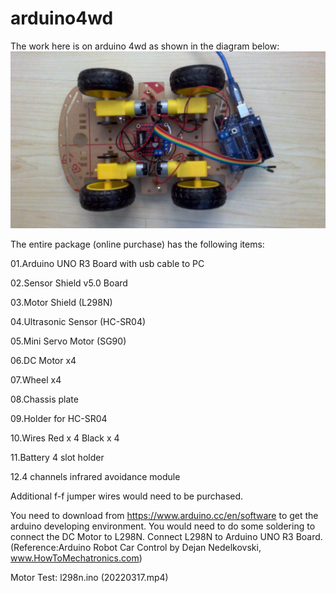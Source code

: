 # arduino4wd

The work here is on arduino 4wd as shown in the diagram below:
![alt text](https://github.com/lchengli59/arduino4wd/blob/master/20220317_15_12_25.jpg?raw=true)

The entire package (online purchase) has the following items:

01.Arduino UNO R3 Board with usb cable to PC

02.Sensor Shield v5.0 Board

03.Motor Shield (L298N)

04.Ultrasonic Sensor (HC-SR04)

05.Mini Servo Motor (SG90)

06.DC Motor x4

07.Wheel x4

08.Chassis plate

09.Holder for HC-SR04

10.Wires Red x 4 Black x 4

11.Battery 4 slot holder

12.4 channels infrared avoidance module

Additional f-f jumper wires would need to be purchased.

You need to download from https://www.arduino.cc/en/software to get the arduino developing environment.  You would need to do some soldering to connect the DC Motor to L298N.  Connect L298N to Arduino UNO R3 Board. (Reference:Arduino Robot Car Control by Dejan Nedelkovski, www.HowToMechatronics.com)

Motor Test: l298n.ino (20220317.mp4)

